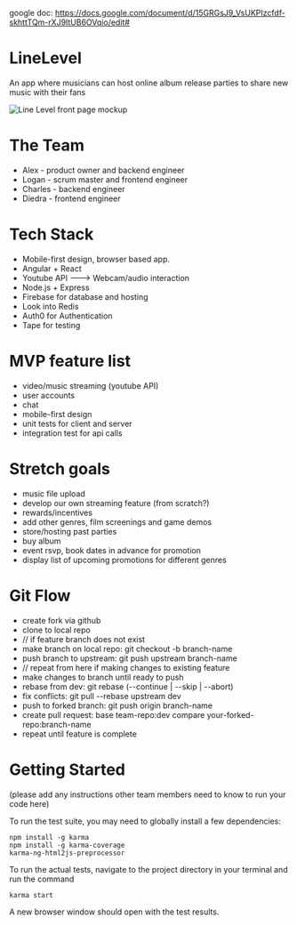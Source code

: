 google doc: https://docs.google.com/document/d/15GRGsJ9_VsUKPIzcfdf-skhttTQm-rXJ9ItUB6OVqio/edit#

# LineLevel
An app where musicians can host online album release parties to share new music with their fans


![Line Level front page mockup](https://github.com/the-scholarminati/linelevel/blob/master/designs:mockups/linelevel_frontpage_demo.png?raw=true)


# The Team

- Alex - product owner and backend engineer
- Logan - scrum master and frontend engineer
- Charles - backend engineer
- Diedra - frontend engineer


# Tech Stack

- Mobile-first design, browser based app.
- Angular + React
- Youtube API ---> Webcam/audio interaction
- Node.js + Express
- Firebase for database and hosting
- Look into Redis
- Auth0 for Authentication
- Tape for testing


# MVP feature list

- video/music streaming (youtube API)
- user accounts
- chat
- mobile-first design
- unit tests for client and server
- integration test for api calls


# Stretch goals

- music file upload
- develop our own streaming feature (from scratch?)
- rewards/incentives
- add other genres, film screenings and game demos
- store/hosting past parties
- buy album
- event rsvp, book dates in advance for promotion
- display list of upcoming promotions for different genres

# Git Flow

- create fork via github
- clone to local repo
- // if feature branch does not exist
- make branch on local repo: git checkout -b branch-name
- push branch to upstream: git push upstream branch-name
- // repeat from here if making changes to existing feature
- make changes to branch until ready to push       
- rebase from dev:  git rebase (--continue | --skip | --abort)
- fix conflicts: git pull --rebase upstream dev
- push to forked branch: git push origin branch-name
- create pull request: base team-repo:dev compare your-forked-repo:branch-name
- repeat until feature is complete

# Getting Started
(please add any instructions other team members need to know to run your code here)

To run the test suite, you may need to globally install a few dependencies:

```
npm install -g karma
npm install -g karma-coverage
karma-ng-html2js-preprocessor
```
To run the actual tests, navigate to the project directory in your terminal and run the command
```
karma start
```
A new browser window should open with the test results.

